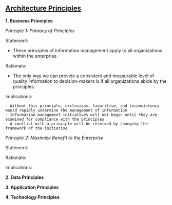 ## [Architecture Principles](pre.html)

**1. Business Principles**

   *Principle 1: Primacy of Principles*
   
   Statement:
   - These principles of information management apply to all organizations within the enterprise.
   
   Rationale:
   - The only way we can provide a consistent and measurable level of quality information to decision-makers is if all organizations abide by the principles.
   
   Implications:
   
    - Without this principle, exclusions, favoritism, and inconsistency would rapidly undermine the management of information
    - Information management initiatives will not begin until they are examined for compliance with the principles
    - A conflict with a principle will be resolved by changing the framework of the initiative

   
   *Principle 2: Maximize  Benefit to the Enterprise*
   
   Statement:
   
   Rationale:
   
   Implications:

**2. Data Principles**

**3. Application Principles**

**4. Technology Principles**
